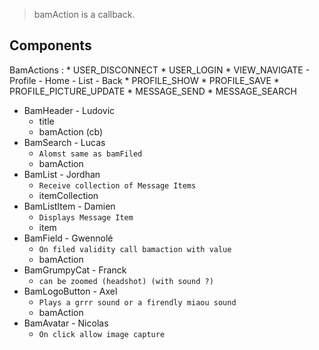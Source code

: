 > bamAction is a callback.

## Components

BamActions :
    * USER_DISCONNECT
    * USER_LOGIN
    * VIEW_NAVIGATE - Profile - Home - List - Back
    * PROFILE_SHOW
    * PROFILE_SAVE 
    * PROFILE_PICTURE_UPDATE 
    * MESSAGE_SEND
    * MESSAGE_SEARCH


* BamHeader - Ludovic
    * title
    * bamAction (cb)
* BamSearch - Lucas
    * `Alomst same as bamFiled`
    * bamAction
* BamList - Jordhan
    * `Receive collection of Message Items`
    * itemCollection
* BamListItem  - Damien
    * `Displays Message Item`
    * item
* BamField - Gwennolé
    * `On filed validity call bamaction with value`
    * bamAction
* BamGrumpyCat - Franck
    * `can be zoomed (headshot) (with sound ?)`
* BamLogoButton - Axel
    * `Plays a grrr sound or a firendly miaou sound`
    * bamAction
* BamAvatar - Nicolas
    * `On click allow image capture`
